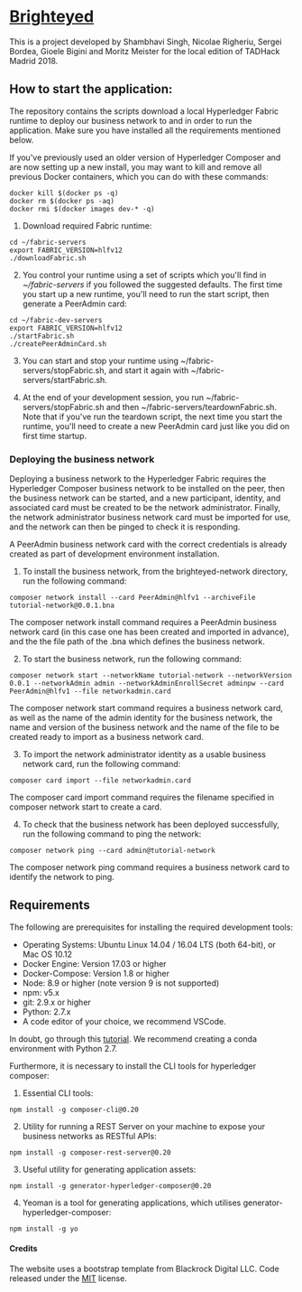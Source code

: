 # [Brighteyed](https://brighteyed.herokuapp.com)

This is a project developed by Shambhavi Singh, Nicolae Righeriu, Sergei Bordea, Gioele Bigini and Moritz Meister for the local edition of TADHack Madrid 2018.

## How to start the application:

The repository contains the scripts download a local Hyperledger Fabric runtime to deploy our business network to and in order to run the application. Make sure you have installed all the requirements mentioned below.

If you've previously used an older version of Hyperledger Composer and are now setting up a new install, you may want to kill and remove all previous Docker containers, which you can do with these commands:
```
docker kill $(docker ps -q)
docker rm $(docker ps -aq)
docker rmi $(docker images dev-* -q)
```

1. Download required Fabric runtime:
```
cd ~/fabric-servers
export FABRIC_VERSION=hlfv12
./downloadFabric.sh
```

2. You control your runtime using a set of scripts which you'll find in *~/fabric-servers* if you followed the suggested defaults.
The first time you start up a new runtime, you'll need to run the start script, then generate a PeerAdmin card:
```
cd ~/fabric-dev-servers
export FABRIC_VERSION=hlfv12
./startFabric.sh
./createPeerAdminCard.sh
```
3. You can start and stop your runtime using ~/fabric-servers/stopFabric.sh, and start it again with ~/fabric-servers/startFabric.sh.

4. At the end of your development session, you run ~/fabric-servers/stopFabric.sh and then ~/fabric-servers/teardownFabric.sh. Note that if you've run the teardown script, the next time you start the runtime, you'll need to create a new PeerAdmin card just like you did on first time startup.

### Deploying the business network
Deploying a business network to the Hyperledger Fabric requires the Hyperledger Composer business network to be installed on the peer, then the business network can be started, and a new participant, identity, and associated card must be created to be the network administrator. Finally, the network administrator business network card must be imported for use, and the network can then be pinged to check it is responding.

A PeerAdmin business network card with the correct credentials is already created as part of development environment installation.

1. To install the business network, from the brighteyed-network directory, run the following command:
```
composer network install --card PeerAdmin@hlfv1 --archiveFile tutorial-network@0.0.1.bna
```
The composer network install command requires a PeerAdmin business network card (in this case one has been created and imported in advance), and the the file path of the .bna which defines the business network.

2. To start the business network, run the following command:
```
composer network start --networkName tutorial-network --networkVersion 0.0.1 --networkAdmin admin --networkAdminEnrollSecret adminpw --card PeerAdmin@hlfv1 --file networkadmin.card
```
The composer network start command requires a business network card, as well as the name of the admin identity for the business network, the name and version of the business network and the name of the file to be created ready to import as a business network card.

3. To import the network administrator identity as a usable business network card, run the following command:
```
composer card import --file networkadmin.card
```
The composer card import command requires the filename specified in composer network start to create a card.

4. To check that the business network has been deployed successfully, run the following command to ping the network:
```
composer network ping --card admin@tutorial-network
```
The composer network ping command requires a business network card to identify the network to ping.


## Requirements

The following are prerequisites for installing the required development tools:
- Operating Systems: Ubuntu Linux 14.04 / 16.04 LTS (both 64-bit), or Mac OS 10.12
- Docker Engine: Version 17.03 or higher
- Docker-Compose: Version 1.8 or higher
- Node: 8.9 or higher (note version 9 is not supported)
- npm: v5.x
- git: 2.9.x or higher
- Python: 2.7.x
- A code editor of your choice, we recommend VSCode.

In doubt, go through this [tutorial](https://hyperledger.github.io/composer/latest/installing/installing-prereqs.html).
We recommend creating a conda environment with Python 2.7.

Furthermore, it is necessary to install the CLI tools for hyperledger composer:
1. Essential CLI tools:
```
npm install -g composer-cli@0.20
```
2. Utility for running a REST Server on your machine to expose your business networks as RESTful APIs:
```
npm install -g composer-rest-server@0.20
```
3. Useful utility for generating application assets:
```
npm install -g generator-hyperledger-composer@0.20
```
4. Yeoman is a tool for generating applications, which utilises generator-hyperledger-composer:
```
npm install -g yo
```

#### Credits
The website uses a bootstrap template from Blackrock Digital LLC. Code released under the [MIT](https://github.com/BlackrockDigital/startbootstrap-creative/blob/gh-pages/LICENSE) license.

